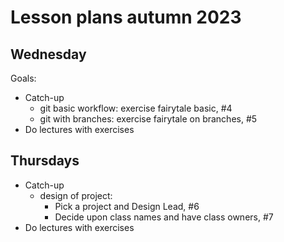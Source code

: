 # Lesson plans autumn 2023

## Wednesday

Goals:

 * Catch-up
   * git basic workflow: exercise fairytale basic, #4
   * git with branches: exercise fairytale on branches, #5
 * Do lectures with exercises

## Thursdays

 * Catch-up
   * design of project:
     * Pick a project and Design Lead, #6
     * Decide upon class names and have class owners, #7
 * Do lectures with exercises




